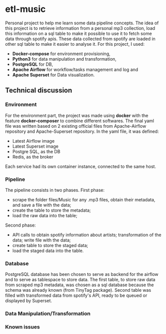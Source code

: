 # etl-music
Personal project to help me learn some data pipeline concepts. The idea of this project is to retrieve information from a personal mp3 collection, load this information on a sql table to make it possible to use it to fetch some data through spotify apis. These data collected from spotify are loaded in other sql table to make it easier to analyse it.
For this project, I used:
- **Docker-compose** for environment provisioning,
- **Python3** for data manipulation and transformation,
- **PostgreSQL** for DB,
- **Apache Airflow** for workflow/tasks management and log and
- **Apache Superset** for Data visualization.

## Technical discussion
### Environment
For the environment part, the project was made using **docker** with the feature **docker-composer** to combine different softwares. The final yaml file was written based on 2 existing official files from Apache-Airflow repository and Apache-Superset repository. In the yaml file, it was defined:
- Latest Airflow image
- Latest Superset image
- Postgre SQL, as the DB
- Redis, as the broker

Each service had its own container instance, connected to the same host.

### Pipeline
The pipeline consists in two phases. First phase: 
- scrape the folder files/Music for any .mp3 files, obtain their metadata, and save a file with the data;
- create the table to store the metadata;
- load the raw data into the table;

Second phase:
- API calls to obtain spotify information about artists; transformation of the data; write file with the data;
- create table to store the staged data;
- load the staged data into the table.
### Database
PostgreSQL database has been chosen to serve as backend for the airflow and to serve as tablespace to store data. The first table, to store raw data from scraped mp3 metadata, was chosen as a sql database because the schema was already known (from TinyTag package). Second table was filled with transformed data from spotify's API, ready to be queued or displayed by Superset.
### Data Manipulation/Transformation

### Known issues
